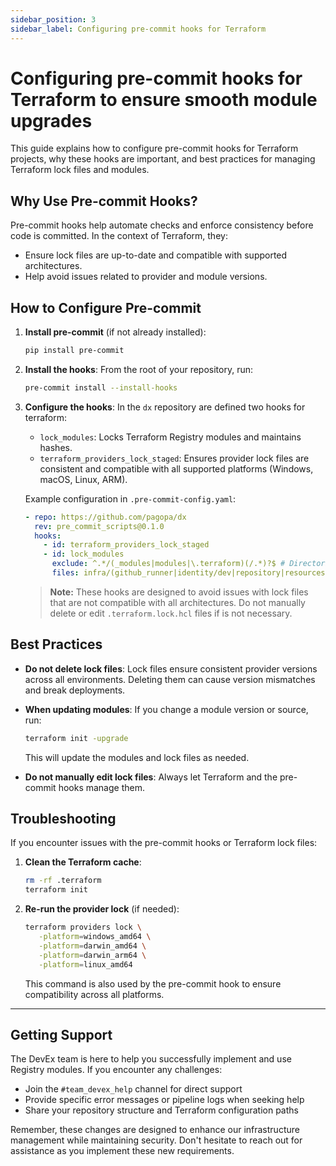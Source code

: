 ```yaml
---
sidebar_position: 3
sidebar_label: Configuring pre-commit hooks for Terraform
---
```


# Configuring pre-commit hooks for Terraform to ensure smooth module upgrades

This guide explains how to configure pre-commit hooks for Terraform projects,
why these hooks are important, and best practices for managing Terraform lock
files and modules.

## Why Use Pre-commit Hooks?

Pre-commit hooks help automate checks and enforce consistency before code is
committed. In the context of Terraform, they:

- Ensure lock files are up-to-date and compatible with supported architectures.
- Help avoid issues related to provider and module versions.

## How to Configure Pre-commit

1. **Install pre-commit** (if not already installed):

   ```sh
   pip install pre-commit
   ```

2. **Install the hooks**: From the root of your repository, run:

   ```sh
   pre-commit install --install-hooks
   ```

3. **Configure the hooks**: In the `dx` repository are defined two hooks for
   terraform:
   - `lock_modules`: Locks Terraform Registry modules and maintains hashes.
   - `terraform_providers_lock_staged`: Ensures provider lock files are
     consistent and compatible with all supported platforms (Windows, macOS,
     Linux, ARM).

   Example configuration in `.pre-commit-config.yaml`:

   ```yaml
   - repo: https://github.com/pagopa/dx
     rev: pre_commit_scripts@0.1.0
     hooks:
       - id: terraform_providers_lock_staged
       - id: lock_modules
         exclude: ^.*/(_modules|modules|\.terraform)(/.*)?$ # Directories to exclude from module locking
         files: infra/(github_runner|identity/dev|repository|resources/dev) # Directories to include for module locking
   ```

   > **Note:** These hooks are designed to avoid issues with lock files that are
   > not compatible with all architectures. Do not manually delete or edit
   > `.terraform.lock.hcl` files if is not necessary.

## Best Practices

- **Do not delete lock files**: Lock files ensure consistent provider versions
  across all environments. Deleting them can cause version mismatches and break
  deployments.

- **When updating modules**: If you change a module version or source, run:

  ```sh
  terraform init -upgrade
  ```

  This will update the modules and lock files as needed.

- **Do not manually edit lock files**: Always let Terraform and the pre-commit
  hooks manage them.

## Troubleshooting

If you encounter issues with the pre-commit hooks or Terraform lock files:

1. **Clean the Terraform cache**:

   ```sh
   rm -rf .terraform
   terraform init
   ```

2. **Re-run the provider lock** (if needed):

   ```sh
   terraform providers lock \
      -platform=windows_amd64 \
      -platform=darwin_amd64 \
      -platform=darwin_arm64 \
      -platform=linux_amd64
   ```

   This command is also used by the pre-commit hook to ensure compatibility
   across all platforms.

---

## Getting Support

The DevEx team is here to help you successfully implement and use Registry
modules. If you encounter any challenges:

- Join the `#team_devex_help` channel for direct support
- Provide specific error messages or pipeline logs when seeking help
- Share your repository structure and Terraform configuration paths

Remember, these changes are designed to enhance our infrastructure management
while maintaining security. Don't hesitate to reach out for assistance as you
implement these new requirements.
